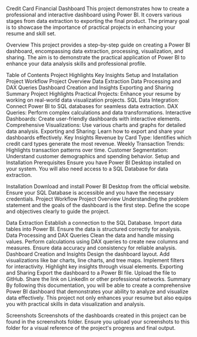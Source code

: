 Credit Card Financial Dashboard
This project demonstrates how to create a professional and interactive dashboard using Power BI. It covers various stages from data extraction to exporting the final product. The primary goal is to showcase the importance of practical projects in enhancing your resume and skill set.

Overview
This project provides a step-by-step guide on creating a Power BI dashboard, encompassing data extraction, processing, visualization, and sharing. The aim is to demonstrate the practical application of Power BI to enhance your data analysis skills and professional profile.

Table of Contents
Project Highlights
Key Insights
Setup and Installation
Project Workflow
Project Overview
Data Extraction
Data Processing and DAX Queries
Dashboard Creation and Insights
Exporting and Sharing
Summary
Project Highlights
Practical Projects: Enhance your resume by working on real-world data visualization projects.
SQL Data Integration: Connect Power BI to SQL databases for seamless data extraction.
DAX Queries: Perform complex calculations and data transformations.
Interactive Dashboards: Create user-friendly dashboards with interactive elements.
Comprehensive Visualizations: Use various charts and graphs for detailed data analysis.
Exporting and Sharing: Learn how to export and share your dashboards effectively.
Key Insights
Revenue by Card Type: Identifies which credit card types generate the most revenue.
Weekly Transaction Trends: Highlights transaction patterns over time.
Customer Segmentation: Understand customer demographics and spending behavior.
Setup and Installation
Prerequisites
Ensure you have Power BI Desktop installed on your system. You will also need access to a SQL Database for data extraction.

Installation
Download and install Power BI Desktop from the official website.
Ensure your SQL Database is accessible and you have the necessary credentials.
Project Workflow
Project Overview
Understanding the problem statement and the goals of the dashboard is the first step. Define the scope and objectives clearly to guide the project.

Data Extraction
Establish a connection to the SQL Database.
Import data tables into Power BI.
Ensure the data is structured correctly for analysis.
Data Processing and DAX Queries
Clean the data and handle missing values.
Perform calculations using DAX queries to create new columns and measures.
Ensure data accuracy and consistency for reliable analysis.
Dashboard Creation and Insights
Design the dashboard layout.
Add visualizations like bar charts, line charts, and tree maps.
Implement filters for interactivity.
Highlight key insights through visual elements.
Exporting and Sharing
Export the dashboard to a Power BI file.
Upload the file to GitHub.
Share the link on LinkedIn or other professional networks.
Summary
By following this documentation, you will be able to create a comprehensive Power BI dashboard that demonstrates your ability to analyze and visualize data effectively. This project not only enhances your resume but also equips you with practical skills in data visualization and analysis.

Screenshots
Screenshots of the dashboards created in this project can be found in the screenshots folder. Ensure you upload your screenshots to this folder for a visual reference of the project's progress and final output.
